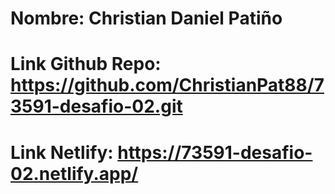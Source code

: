 # Nombre: Christian Daniel Patiño
# Link Github Repo: https://github.com/ChristianPat88/73591-desafio-02.git
# Link Netlify: https://73591-desafio-02.netlify.app/
